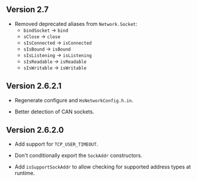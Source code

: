 ## Version 2.7

 * Removed deprecated aliases from `Network.Socket`:
   * `bindSocket` -> `bind`
   * `sClose` -> `close`
   * `sIsConnected` -> `isConnected`
   * `sIsBound` -> `isBound`
   * `sIsListening` -> `isListening`
   * `sIsReadable` -> `isReadable`
   * `sIsWritable` -> `isWritable`

## Version 2.6.2.1

 * Regenerate configure and `HsNetworkConfig.h.in`.

 * Better detection of CAN sockets.

## Version 2.6.2.0

 * Add support for `TCP_USER_TIMEOUT`.

 * Don't conditionally export the `SockAddr` constructors.

 * Add `isSupportSockAddr` to allow checking for supported address types
   at runtime.
